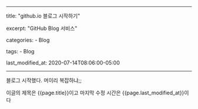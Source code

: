 
---

title: "github.io 블로그 시작하기"

excerpt: "GitHub Blog 서비스"

categories:
	- Blog

tags:
	- Blog

last_modified_at: 2020-07-14T08:06:00-05:00

---

블로그 시작했다. 머이리 복잡하냐;;

이글의 제목은 {{page.title}}이고
마지막 수정 시간은 {{page.last_modified_at}}이다
